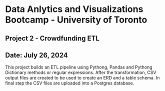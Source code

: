 # Data Anlytics and Visualizations Bootcamp - University of Toronto
## Project 2 - Crowdfunding ETL
## Date: July 26, 2024

This project builds an ETL pipeline using Pythong, Pandas and Pythong Dictionary methods
or regular expressions. After the transformation, CSV output files are created to be used
to create an ERD and a table schema. In final step the CSV files are uploaded into a Postgres database.

